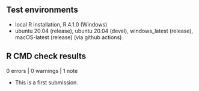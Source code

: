 ## Test environments
* local R installation, R 4.1.0 (Windows)
* ubuntu 20.04 (release), ubuntu 20.04 (devel), windows_latest (release), macOS-latest (release) (via github actions)

## R CMD check results

0 errors | 0 warnings | 1 note

* This is a first submission.
